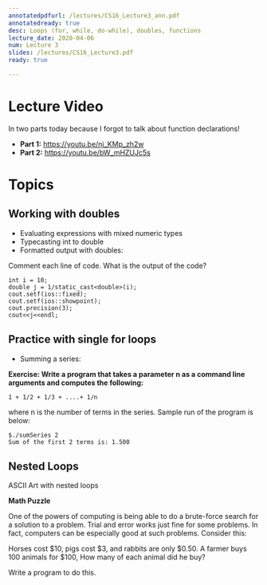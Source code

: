 ```yaml
---
annotatedpdfurl: /lectures/CS16_Lecture3_ann.pdf
annotatedready: true
desc: Loops (for, while, do-while), doubles, functions
lecture_date: 2020-04-06
num: Lecture 3
slides: /lectures/CS16_Lecture3.pdf
ready: true

---
```


<!--
# Lecture videos

You should change the quality to the highest setting. And I'm sorry that I say "uh" a lot—at least you can watch at twice the speed and get it over with!

- Precedence, assigning using constructors, `cerr` (watch this first): <https://www.youtube.com/watch?v=J5mCrJ3yUlg>
- Main lecture: <https://www.youtube.com/watch?v=06yplj26938>
-->

# Lecture Video

In two parts today because I forgot to talk about function declarations!

- **Part 1:** <https://youtu.be/nj_KMp_zh2w>
- **Part 2:** <https://youtu.be/bW_mHZUJc5s>

# Topics

## Working with doubles
* Evaluating expressions with mixed numeric types
* Typecasting int to double 
* Formatted output with doubles:

Comment each line of code. What is the output of the code?
```
int i = 10;
double j = 1/static_cast<double>(i);
cout.setf(ios::fixed);
cout.setf(ios::showpoint);
cout.precision(3);
cout<<j<<endl;
```
## Practice with single for loops
* Summing a series: 

**Exercise: Write a program that takes a parameter n as a command line arguments and computes the following:**

```
1 + 1/2 + 1/3 + ....+ 1/n
```
where n is the number of terms in the series. Sample run of the program is below:

```
$./sumSeries 2
Sum of the first 2 terms is: 1.500
```
## Nested Loops

ASCII Art with nested loops

**Math Puzzle**

One of the powers of computing is being able to do a brute-force search for a solution to a problem. Trial and error works just fine for some problems. In fact, computers can be especially good at such problems. Consider this:

Horses cost $10, pigs cost $3, and rabbits are only $0.50. A farmer buys 100 animals for $100, How many of each animal did he buy?  

Write a program to do this.


